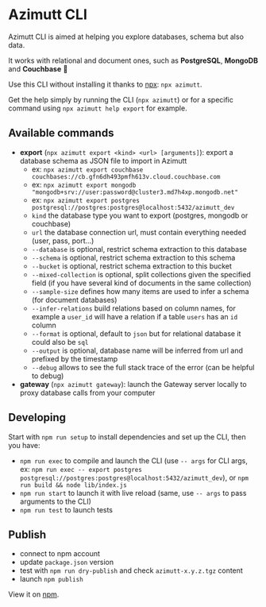 # Azimutt CLI

Azimutt CLI is aimed at helping you explore databases, schema but also data.

It works with relational and document ones, such as **PostgreSQL**, **MongoDB** and **Couchbase** 🎉

Use this CLI without installing it thanks to [npx](https://www.npmjs.com/package/npx): `npx azimutt`.

Get the help simply by running the CLI (`npx azimutt`) or for a specific command using `npx azimutt help export` for example.

## Available commands

- **export** (`npx azimutt export <kind> <url> [arguments]`): export a database schema as JSON file to import in Azimutt
  - ex: `npx azimutt export couchbase couchbases://cb.gfn6dh493pmfh613v.cloud.couchbase.com`
  - ex: `npx azimutt export mongodb "mongodb+srv://user:password@cluster3.md7h4xp.mongodb.net"`
  - ex: `npx azimutt export postgres postgresql://postgres:postgres@localhost:5432/azimutt_dev`
  - `kind` the database type you want to export (postgres, mongodb or couchbase)
  - `url` the database connection url, must contain everything needed (user, pass, port...)
  - `--database` is optional, restrict schema extraction to this database
  - `--schema` is optional, restrict schema extraction to this schema
  - `--bucket` is optional, restrict schema extraction to this bucket
  - `--mixed-collection` is optional, split collections given the specified field (if you have several kind of documents in the same collection)
  - `--sample-size` defines how many items are used to infer a schema (for document databases)
  - `--infer-relations` build relations based on column names, for example a `user_id` will have a relation if a table `users` has an `id` column
  - `--format` is optional, default to `json` but for relational database it could also be `sql`
  - `--output` is optional, database name will be inferred from url and prefixed by the timestamp
  - `--debug` allows to see the full stack trace of the error (can be helpful to debug)
- **gateway** (`npx azimutt gateway`): launch the Gateway server locally to proxy database calls from your computer

## Developing

Start with `npm run setup` to install dependencies and set up the CLI, then you have:

- `npm run exec` to compile and launch the CLI (use `-- args` for CLI args, ex: `npm run exec -- export postgres postgresql://postgres:postgres@localhost:5432/azimutt_dev`), or `npm run build && node lib/index.js`
- `npm run start` to launch it with live reload (same, use `-- args` to pass arguments to the CLI)
- `npm run test` to launch tests

## Publish

- connect to npm account
- update `package.json` version
- test with `npm run dry-publish` and check `azimutt-x.y.z.tgz` content
- launch `npm publish`

View it on [npm](https://www.npmjs.com/package/azimutt).
